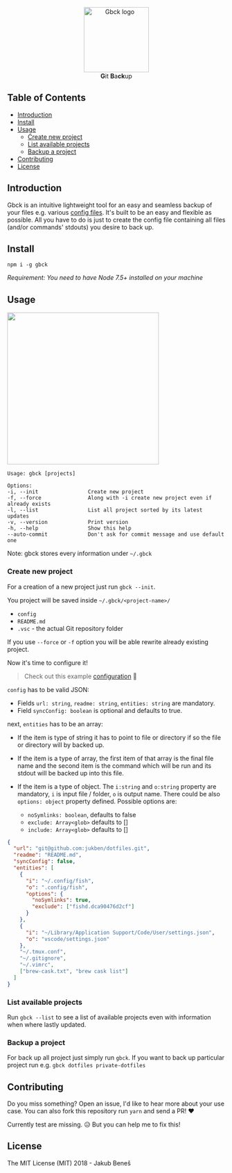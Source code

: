<div align="center">
 <img src="https://user-images.githubusercontent.com/8135252/35011531-bf751eb2-fb06-11e7-94c6-0531765d29e2.png" alt="Gbck logo" title="Gbck" height="150" />

<div><strong>G</strong>it <strong>B</strong>a<strong>c</strong><strong>k</strong>up</div>
</div>

## Table of Contents

* [Introduction](#introduction)
* [Install](#install)
* [Usage](#usage)
  * [Create new project](#create-new-project)
  * [List available projects](#list-available-projects)
  * [Backup a project](#backup-a-project)
* [Contributing](#contributing)
* [License](#license)

## Introduction

Gbck is an intuitive lightweight tool for an easy and seamless backup of your files e.g. various [config files](https://github.com/jukben/dotfiles). It's built to be an easy and flexible as possible.
All you have to do is just to create the config file containing all files (and/or commands' stdouts) you desire to back up.

## Install

`npm i -g gbck`

_Requirement: You need to have Node 7.5+ installed on your machine_

## Usage

<a href="https://asciinema.org/a/R05f37oeD1vMicb8Dh9eC63Zv" target="_blank"><img src="https://asciinema.org/a/R05f37oeD1vMicb8Dh9eC63Zv.png" height="350"/></a>

```
Usage: gbck [projects]

Options:
-i, --init                Create new project  
-f, --force               Along with -i create new project even if already exists
-l, --list                List all project sorted by its latest updates
-v, --version             Print version
-h, --help                Show this help
--auto-commit             Don't ask for commit message and use default one
```

Note: gbck stores every information under `~/.gbck`

### Create new project

For a creation of a new project just run `gbck --init`.

You project will be saved inside `~/.gbck/<project-name>/`

* `config`
* `README.md`
* `.vsc` - the actual Git repository folder

If you use `--force` or `-f` option you will be able rewrite already existing project.

Now it's time to configure it!

> Check out this example [configuration](https://github.com/jukben/dotfiles/blob/master/.gbck/config) 💪

`config` has to be valid JSON:

* Fields `url: string`, `readme: string`, `entities: string` are mandatory.
* Field `syncConfig: boolean` is optional and defaults to true.

next, `entities` has to be an array:

* If the item is type of string it has to point to file or directory if so the file or directory will by backed up.

* If the item is a type of array, the first item of that array is the final file name and the second item is the command which will be run and its stdout will be backed up into this file.

* If the item is a type of object. The `i:string` and `o:string` property are mandatory, `i` is input file / folder, `o` is output name. There could be also `options: object` property defined. Possible options are:
  * `noSymlinks: boolean`, defaults to false
  * `exclude: Array<glob>` defaults to []
  * `include: Array<glob>` defaults to []

```json
{
  "url": "git@github.com:jukben/dotfiles.git",
  "readme": "README.md",
  "syncConfig": false,
  "entities": [
    {
      "i": "~/.config/fish",
      "o": ".config/fish",
      "options": {
        "noSymlinks": true,
        "exclude": ["fishd.dca90476d2cf"]
      }
    },
    {
      "i": "~/Library/Application Support/Code/User/settings.json",
      "o": "vscode/settings.json"
    },
    "~/.tmux.conf",
    "~/.gitignore",
    "~/.vimrc",
    ["brew-cask.txt", "brew cask list"]
  ]
}
```

### List available projects

Run `gbck --list` to see a list of available projects even with information when where lastly updated.

### Backup a project

For back up all project just simply run `gbck`. If you want to back up particular project run e.g. `gbck dotfiles private-dotfiles`

## Contributing

Do you miss something? Open an issue, I'd like to hear more about your use case. You can also fork this repository run `yarn` and send a PR! ❤️

Currently test are missing. 😥 But you can help me to fix this!

## License

The MIT License (MIT) 2018 - Jakub Beneš
